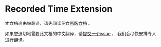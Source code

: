# Recorded Time Extension

本文档尚未被翻译，请先阅读英文[原版文档](../../../extensions/recordedtime.md) 。

如果您迫切地需要此文档的中文翻译，请[提交一个issue](https://github.com/cloudevents/spec/issues) ，
我们会尽快安排专人进行翻译。

